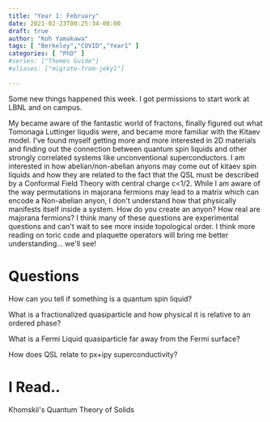 ```yaml
---
title: "Year 1: February"
date: 2021-02-23T00:25:34-08:00
draft: true
author: "Koh Yamakawa"
tags: [ "Berkeley","COVID","Year1" ]
categories: [ "PhD" ]
#series: ["Themes Guide"] 
#aliases: ["migrate-from-jekyl"]

---
```

Some new things happened this week.
I got permissions to start work at LBNL and on campus.


My became aware of the fantastic world of fractons, finally figured out what Tomonaga Luttinger liqudis were, and became more familiar with the Kitaev model.  I've found myself getting more and more interested in 2D materials and finding out the connection between quantum spin liquids and other strongly correlated systems like unconventional superconductors. 
I am interested in how abelian/non-abelian anyons may come out of kitaev spin liquids and how they are related to the fact that the QSL must be described by a Conformal Field Theory with central charge c<1/2.  While I am aware of the way permutations in majorana fermions may lead to a matrix which can encode a Non-abelian anyon, I don't understand how that physically manifests itself inside a system.  How do you create an anyon?  How real are majorana fermions?  I think many of these questions are experimental questions and can't wait to see more inside topological order.  I think more reading on toric code and plaquette operators will bring me better understanding... we'll see!
# Questions
How can you tell if something is a quantum spin liquid?

What is a fractionalized quasiparticle and how physical it is relative to an ordered phase?  

What is a Fermi Liquid quasiparticle far away from the Fermi surface?

How does QSL relate to px+ipy superconductivity?

# I Read..
Khomskii's Quantum Theory of Solids

